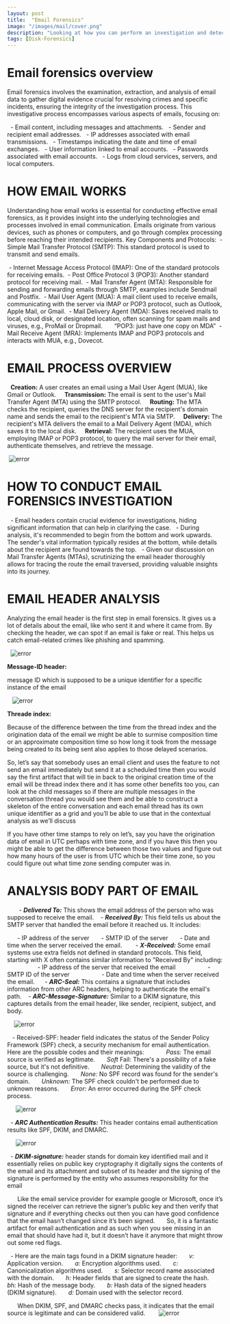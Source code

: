 ```yaml
---
layout: post
title:  "Email Forensics"
image: "/images/mail/cover.png"
description: "Looking at how you can perform an investigation and detect malicious Emails"
tags: [Disk-Forensics] 
---
```


# Email forensics overview 

Email forensics involves the examination, extraction, and analysis of email data to gather digital evidence crucial for resolving crimes and specific incidents, ensuring the integrity of the investigation process.
This investigative process encompasses various aspects of emails, focusing on:

  - Email content, including messages and attachments.
  - Sender and recipient email addresses.
  - IP addresses associated with email transmissions.
  - Timestamps indicating the date and time of email exchanges.
  - User information linked to email accounts.
  - Passwords associated with email accounts.
  - Logs from cloud services, servers, and local computers.




# HOW EMAIL WORKS

Understanding how email works is essential for conducting effective email forensics, as it provides insight into the underlying technologies and processes involved in email communication.
Emails originate from various devices, such as phones or computers, and go through complex processing before reaching their intended recipients.
Key Components and Protocols:
 - Simple Mail Transfer Protocol (SMTP): This standard protocol is used to transmit and send emails.

 - Internet Message Access Protocol (IMAP): One of the standard protocols for receiving emails.
 - Post Office Protocol 3 (POP3): Another standard protocol for receiving mail.
 - Mail Transfer Agent (MTA): Responsible for sending and forwarding emails through SMTP, examples include Sendmail and Postfix.
 - Mail User Agent (MUA): A mail client used to receive emails, communicating with the server via IMAP or POP3 protocol, such as Outlook, Apple Mail, or Gmail.
 - Mail Delivery Agent (MDA): Saves received mails to local, cloud disk, or designated location, often scanning for spam mails and viruses, e.g., ProMail or Dropmail.
      “POP3: just have one copy on MDA”
 - Mail Receive Agent (MRA): Implements IMAP and POP3 protocols and interacts with MUA, e.g., Dovecot.




# EMAIL PROCESS OVERVIEW 

  **Creation:** A user creates an email using a Mail User Agent (MUA), like Gmail or Outlook.
  
  **Transmission:** The email is sent to the user's Mail Transfer Agent (MTA) using the SMTP protocol.
  
  **Routing:** The MTA checks the recipient, queries the DNS server for the recipient's domain name and sends the email to the recipient's MTA via SMTP.
  
  **Delivery:** The recipient's MTA delivers the email to a Mail Delivery Agent (MDA), which saves it to the local disk.
  
  **Retrieval:** The recipient uses the MUA, employing IMAP or POP3 protocol, to query the mail server for their email, authenticate themselves, and retrieve the message.

 ![error](/imagees/mail/email_forensics_overview.png)
 


# HOW TO CONDUCT EMAIL FORENSICS INVESTIGATION

  - Email headers contain crucial evidence for investigations, hiding significant information that can help in clarifying the case.
  - During analysis, it's recommended to begin from the bottom and work upwards. The sender's vital information typically resides at the bottom, while details about the recipient are found towards the top.
  - Given our discussion on Mail Transfer Agents (MTAs), scrutinizing the email header thoroughly allows for tracing the route the email traversed, providing valuable insights into its journey.



# EMAIL HEADER ANALYSIS # 

Analyzing the email header is the first step in email forensics. It gives us a lot of details about the email, like who sent it and where it came from. By checking the header, we can spot if an email is fake or real. This helps us catch email-related crimes like phishing and spamming.

  ![error](/imagees/mail/email_header_analysis.png)


**Message-ID header:**

message ID which is supposed to be a unique identifier for a specific instance of the email

   ![error](/imagees/mail/message_id_header.png)

**Threade index:**

Because of the difference between the time from the thread index and the origination data of the email we might be able to surmise composition time or an approximate composition time so how long it took from the message being created to its being sent also applies to those delayed scenarios.

So, let’s say that somebody uses an email client and uses the feature to not send an email immediately but send it at a scheduled time then you would say the first artifact that will tie in back to the original creation time of the email will be thread index there and it has some other benefits too you, can look at the child messages so if there are multiple messages in the conversation thread you would see them and be able to construct a skeleton of the entire conversation and each email thread has its own unique identifier as a grid and you’ll be able to use that in the contextual analysis as we’ll discuss  

If you have other time stamps to rely on let’s, say you have the origination data of email in UTC perhaps with time zone, and if you have this then you might be able to get the difference between those two values and figure out how many hours of the user is from UTC which be their time zone, so you could figure out what time zone sending computer was in.


# ANALYSIS BODY PART OF EMAIL
   
   - ***Delivered To:*** This shows the email address of the person who was supposed to receive the email.
   - ***Received By:*** This field tells us about the SMTP server that handled the email before it reached us. It includes:

      - IP address of the server
      - SMTP ID of the server
      - Date and time when the server received the email.
    
   - ***X-Received:*** Some email systems use extra fields not defined in standard protocols. This field, starting with X often contains similar information to "Received By" including:
                  - IP address of the server that received the email
                  - SMTP ID of the server
                  - Date and time when the server received the email.
 
   - ***ARC-Seal:*** This contains a signature that includes information from other ARC headers, helping to authenticate the email's path.
   - ***ARC-Message-Signature:*** Similar to a DKIM signature, this captures details from the email header, like sender, recipient, subject, and body.

    ![error](/imagees/mail/ARC_Message_Signature.png)


   - Received-SPF: header field indicates the status of the Sender Policy Framework (SPF) check, a security mechanism for email authentication. Here are the possible codes and their meanings:
     
      *Pass:* The email source is verified as legitimate.
      *Soft* Fail: There's a possibility of a fake source, but it's not definitive.
      *Neutral:* Determining the validity of the source is challenging.
      *None:* No SPF record was found for the sender's domain.
      *Unknown:* The SPF check couldn't be performed due to unknown reasons.
      *Error:* An error occurred during the SPF check process.

     ![error](/imagees/mail/Received_SPF.png)

  - ***ARC Authentication Results:*** This header contains email authentication results like SPF, DKIM, and DMARC.

     ![error](/imagees/mail/ARC_Authentication.png)


  - ***DKIM-signature:*** header stands for domain key identified mail and it essentially relies on public key cryptography it digitally signs the contents of the email and its attachment and subset of its header and the signing of the signature is performed by the entity who assumes responsibility for the email 

      Like the email service provider for example google or Microsoft, once it’s signed the receiver can retrieve the signer’s public key and then verify that signature and if everything checks out then you can have good confidence that the email hasn’t changed since it’s been signed.
      So, it is a fantastic artifact for email authentication and as such when you see missing in an email that should have had it, but it doesn’t have it anymore that might throw out some red flags.

  - Here are the main tags found in a DKIM signature header:
      *v:* Application version.
      *a:* Encryption algorithms used.
      *c:* Canonicalization algorithms used.
      *s:* Selector record name associated with the domain.
      *h:* Header fields that are signed to create the hash.
      *bh:* Hash of the message body.
      *b:* Hash data of the signed headers (DKIM signature).
      *d:* Domain used with the selector record.

      When DKIM, SPF, and DMARC checks pass, it indicates that the email source is legitimate and can be considered valid.
 
     ![error](/imagees/mail/DKIM_signature.png)


